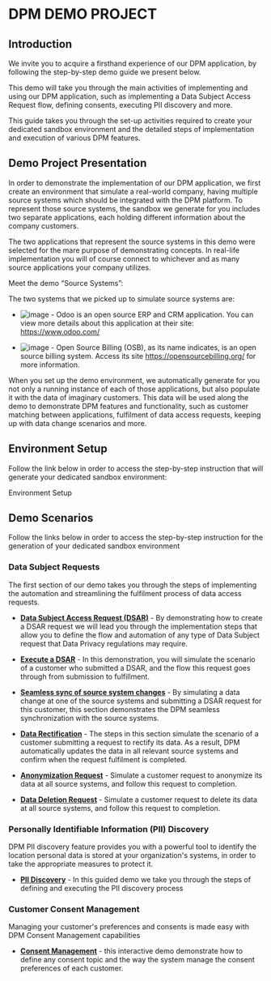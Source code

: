 # DPM DEMO PROJECT 

## Introduction

We invite you to acquire a firsthand experience of our DPM application, by following the step-by-step demo guide we present below. 

This demo will take you through the main activities of implementing and using our DPM application, such as implementing a Data Subject Access Request flow, defining consents, executing PII discovery and more. 

This guide takes you through the set-up activities required to create your dedicated sandbox environment and the detailed steps of implementation and execution of various DPM features.

## Demo Project Presentation

In order to demonstrate the implementation of our DPM application, we first create an environment that simulate a real-world company, having multiple source systems which should be integrated with the DPM platform. To represent those source systems, the sandbox we generate for you includes two separate applications, each holding different information about the company customers. 

The two applications that represent the source systems in this demo were selected for the mare purpose of demonstrating concepts. In real-life implementation you will of course connect to whichever and as many source applications your company utilizes. 

Meet the demo “Source Systems”:

The two systems that we picked up to simulate source systems are:

- ![image](/articles/demo_project/DPM_Demo_Project/images/01_DSAR_Odoo.PNG) - Odoo is an open source ERP and CRM application. You can view more details about this application at their site: https://www.odoo.com/

- ![image](/articles/demo_project/DPM_Demo_Project/images/01_DSAR_opensourcebilling_icon.png) - Open Source Billing (OSB), as its name indicates, is an open source billing system. Access its site https://opensourcebilling.org/ for more information.


When you set up the demo environment, we automatically generate for you not only a running instance of each of those applications, but also populate it with the data of imaginary customers. This data will be used along the demo to demonstrate DPM features and functionality, such as customer matching between applications, fulfilment of data access requests, keeping up with data change scenarios and more.  

## Environment Setup 

Follow the link below in order to access the step-by-step instruction that will generate your dedicated sandbox environment:

Environment Setup 

## Demo Scenarios

Follow the links below in order to access the step-by-step instruction for the generation of  your dedicated sandbox environment

### Data Subject Requests

The first section of our demo takes you through the steps of implementing the automation and streamlining the fulfilment process of data access requests.

- [**Data Subject Access Request (DSAR)**](/articles/demo_project/DPM_Demo_Project/01_DSAR/01_00_DSAR.md) - By demonstrating how to create a DSAR request we will lead you through the implementation steps that allow you to define the flow and automation of any type of Data Subject request that Data Privacy regulations may require. 

- [**Execute a DSAR**](/articles/demo_project/DPM_Demo_Project/02_DSAR_Fulfillment/02_00_DSAR_Fulfillment_intro.md) - In this demonstration, you will simulate the scenario of a customer who submitted a DSAR, and the flow this request goes through from submission to fulfillment. 

- [**Seamless sync of source system changes**](/articles/demo_project/DPM_Demo_Project/03_Auto_Sync/01_Auto_Sync_Data_Main.md) - By simulating a data change at one of the source systems and submitting a DSAR request for this customer, this section demonstrates the DPM seamless synchronization with the source systems.
- **[Data Rectification](/articles/demo_project/DPM_Demo_Project/04_Rectify/01_Rectify_Data_Main.md)** - The steps in this section simulate the scenario of  a customer submitting a request to rectify its data. As a result, DPM automatically updates the data in all relevant source systems and confirm when the request fulfilment is completed.
- [**Anonymization Request**](/articles/demo_project/DPM_Demo_Project/05_Masking/01_Masking_Data_Main.md) - Simulate a customer request to anonymize its data at all source systems, and follow this request to completion.
- **[Data Deletion Request](/articles/demo_project/DPM_Demo_Project/06_Purging/01_Purging_Data_Main.md)** -  Simulate a customer request to delete its data at all source systems, and follow this request to completion.

### Personally Identifiable Information (PII) Discovery

DPM PII discovery feature provides you with a powerful tool to identify the location personal data is stored at your organization's systems, in order to take the appropriate measures to protect it.

- [**PII Discovery**](/articles/demo_project/DPM_Demo_Project/07_Discovery/Purging/01_Discovery_Main.md) - In this guided demo we take you through the steps of defining and executing the PII discovery process

### Customer Consent Management

Managing your customer's preferences and consents is made easy with DPM Consent Management capabilities

- [**Consent Management**](/articles/demo_project/DPM_Demo_Project/08_Consent/01_Consent_Main.md) - this interactive demo demonstrate how to define any consent topic and the way the system manage the consent preferences of each customer. 
